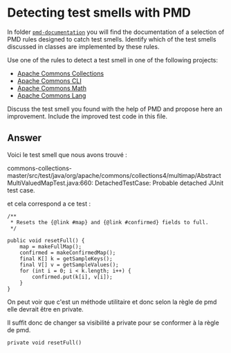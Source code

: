 # Detecting test smells with PMD

In folder [`pmd-documentation`](../pmd-documentation) you will find the documentation of a selection of PMD rules designed to catch test smells.
Identify which of the test smells discussed in classes are implemented by these rules.

Use one of the rules to detect a test smell in one of the following projects:

- [Apache Commons Collections](https://github.com/apache/commons-collections)
- [Apache Commons CLI](https://github.com/apache/commons-cli)
- [Apache Commons Math](https://github.com/apache/commons-math)
- [Apache Commons Lang](https://github.com/apache/commons-lang)

Discuss the test smell you found with the help of PMD and propose here an improvement.
Include the improved test code in this file.

## Answer

Voici le test smell que nous avons trouvé : 

commons-collections-master/src/test/java/org/apache/commons/collections4/multimap/AbstractMultiValuedMapTest.java:660:	DetachedTestCase:	Probable detached JUnit test case.

et cela correspond a ce test : 

    /**
     * Resets the {@link #map} and {@link #confirmed} fields to full.
     */
   
    public void resetFull() {
        map = makeFullMap();
        confirmed = makeConfirmedMap();
        final K[] k = getSampleKeys();
        final V[] v = getSampleValues();
        for (int i = 0; i < k.length; i++) {
            confirmed.put(k[i], v[i]);
        }
    }

On peut voir que c'est un méthode utilitaire et donc selon la règle de pmd elle devrait être en private.
    
Il suffit donc de changer sa visibilité a private pour se conformer à la règle de pmd. 
    
    private void resetFull() 
